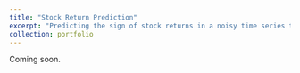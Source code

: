 ```yaml
---
title: "Stock Return Prediction"
excerpt: "Predicting the sign of stock returns in a noisy time series tabular dataset"
collection: portfolio
---
```


Coming soon. 